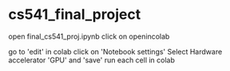 # cs541_final_project

open final_cs541_proj.ipynb
click on openincolab

go to 'edit' in colab
click on 'Notebook settings'
Select Hardware accelerator 'GPU' and 'save'
run each cell in colab

